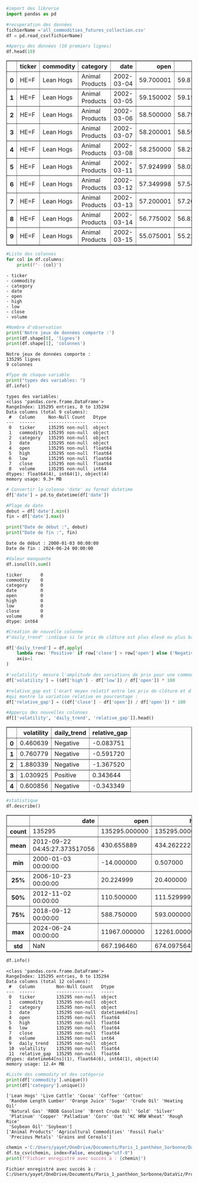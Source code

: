 ```python
#import des librerie
import pandas as pd
```


```python
#recuperation des données 
fichierName ='all_commodities_futures_collection.csv'
df = pd.read_csv(fichierName)
```


```python
#Aperçu des données (10 premiers lignes)
df.head(10)
```




<div>
<style scoped>
    .dataframe tbody tr th:only-of-type {
        vertical-align: middle;
    }

    .dataframe tbody tr th {
        vertical-align: top;
    }

    .dataframe thead th {
        text-align: right;
    }
</style>
<table border="1" class="dataframe">
  <thead>
    <tr style="text-align: right;">
      <th></th>
      <th>ticker</th>
      <th>commodity</th>
      <th>category</th>
      <th>date</th>
      <th>open</th>
      <th>high</th>
      <th>low</th>
      <th>close</th>
      <th>volume</th>
    </tr>
  </thead>
  <tbody>
    <tr>
      <th>0</th>
      <td>HE=F</td>
      <td>Lean Hogs</td>
      <td>Animal Products</td>
      <td>2002-03-04</td>
      <td>59.700001</td>
      <td>59.875000</td>
      <td>59.599998</td>
      <td>59.650002</td>
      <td>0</td>
    </tr>
    <tr>
      <th>1</th>
      <td>HE=F</td>
      <td>Lean Hogs</td>
      <td>Animal Products</td>
      <td>2002-03-05</td>
      <td>59.150002</td>
      <td>59.150002</td>
      <td>58.700001</td>
      <td>58.799999</td>
      <td>0</td>
    </tr>
    <tr>
      <th>2</th>
      <td>HE=F</td>
      <td>Lean Hogs</td>
      <td>Animal Products</td>
      <td>2002-03-06</td>
      <td>58.500000</td>
      <td>58.799999</td>
      <td>57.700001</td>
      <td>57.700001</td>
      <td>0</td>
    </tr>
    <tr>
      <th>3</th>
      <td>HE=F</td>
      <td>Lean Hogs</td>
      <td>Animal Products</td>
      <td>2002-03-07</td>
      <td>58.200001</td>
      <td>58.599998</td>
      <td>58.000000</td>
      <td>58.400002</td>
      <td>0</td>
    </tr>
    <tr>
      <th>4</th>
      <td>HE=F</td>
      <td>Lean Hogs</td>
      <td>Animal Products</td>
      <td>2002-03-08</td>
      <td>58.250000</td>
      <td>58.250000</td>
      <td>57.900002</td>
      <td>58.049999</td>
      <td>0</td>
    </tr>
    <tr>
      <th>5</th>
      <td>HE=F</td>
      <td>Lean Hogs</td>
      <td>Animal Products</td>
      <td>2002-03-11</td>
      <td>57.924999</td>
      <td>58.025002</td>
      <td>57.575001</td>
      <td>57.575001</td>
      <td>0</td>
    </tr>
    <tr>
      <th>6</th>
      <td>HE=F</td>
      <td>Lean Hogs</td>
      <td>Animal Products</td>
      <td>2002-03-12</td>
      <td>57.349998</td>
      <td>57.549999</td>
      <td>57.250000</td>
      <td>57.275002</td>
      <td>0</td>
    </tr>
    <tr>
      <th>7</th>
      <td>HE=F</td>
      <td>Lean Hogs</td>
      <td>Animal Products</td>
      <td>2002-03-13</td>
      <td>57.200001</td>
      <td>57.200001</td>
      <td>56.625000</td>
      <td>56.700001</td>
      <td>0</td>
    </tr>
    <tr>
      <th>8</th>
      <td>HE=F</td>
      <td>Lean Hogs</td>
      <td>Animal Products</td>
      <td>2002-03-14</td>
      <td>56.775002</td>
      <td>56.825001</td>
      <td>56.200001</td>
      <td>56.724998</td>
      <td>0</td>
    </tr>
    <tr>
      <th>9</th>
      <td>HE=F</td>
      <td>Lean Hogs</td>
      <td>Animal Products</td>
      <td>2002-03-15</td>
      <td>55.075001</td>
      <td>55.224998</td>
      <td>55.025002</td>
      <td>55.075001</td>
      <td>0</td>
    </tr>
  </tbody>
</table>
</div>




```python
#Liste des colonnes
for col in df.columns:
    print(f"- {col}")
```

    - ticker
    - commodity
    - category
    - date
    - open
    - high
    - low
    - close
    - volume
    


```python
#Nombre d'observation 
print('Notre jeux de données comporte :')
print(df.shape[0], 'lignes')
print(df.shape[1], 'colonnes')
```

    Notre jeux de données comporte :
    135295 lignes
    9 colonnes
    


```python
#Type de chaque variable
print("types des variables: ")
df.info()
```

    types des variables: 
    <class 'pandas.core.frame.DataFrame'>
    RangeIndex: 135295 entries, 0 to 135294
    Data columns (total 9 columns):
     #   Column     Non-Null Count   Dtype  
    ---  ------     --------------   -----  
     0   ticker     135295 non-null  object 
     1   commodity  135295 non-null  object 
     2   category   135295 non-null  object 
     3   date       135295 non-null  object 
     4   open       135295 non-null  float64
     5   high       135295 non-null  float64
     6   low        135295 non-null  float64
     7   close      135295 non-null  float64
     8   volume     135295 non-null  int64  
    dtypes: float64(4), int64(1), object(4)
    memory usage: 9.3+ MB
    


```python
# Convertir la colonne 'date' au format datetime
df['date'] = pd.to_datetime(df['date'])
```


```python
#Plage de date
debut = df['date'].min()
fin = df['date'].max()

print("Date de début :", debut)
print("Date de fin :", fin)
```

    Date de début : 2000-01-03 00:00:00
    Date de fin : 2024-06-24 00:00:00
    


```python
#Valeur manquante
df.isnull().sum()
```




    ticker       0
    commodity    0
    category     0
    date         0
    open         0
    high         0
    low          0
    close        0
    volume       0
    dtype: int64




```python
#Creation de nouvelle colonne
#"daily_trend" :indique si le prix de clôture est plus élevé ou plus bas que le prix d’ouverture.

df['daily_trend'] = df.apply(
    lambda row: 'Positive' if row['close'] > row['open'] else ('Negative' if row['close'] < row['open'] else 'Neutral'),
    axis=1
)
```


```python
#'volatility' mesure l'amplitude des variations de prix pour une commodité sur une journée.
df['volatility'] = ((df['high'] - df['low']) / df['open']) * 100
```


```python
#relative_gap est l'écart moyen relatif entre les prix de clôture et d’ouverture, 
#qui montre la variation relative en pourcentage :
df['relative_gap'] = ((df['close'] - df['open']) / df['open']) * 100
```


```python
#Apperçu des nouvelles colonnes
df[['volatility', 'daily_trend', 'relative_gap']].head()
```




<div>
<style scoped>
    .dataframe tbody tr th:only-of-type {
        vertical-align: middle;
    }

    .dataframe tbody tr th {
        vertical-align: top;
    }

    .dataframe thead th {
        text-align: right;
    }
</style>
<table border="1" class="dataframe">
  <thead>
    <tr style="text-align: right;">
      <th></th>
      <th>volatility</th>
      <th>daily_trend</th>
      <th>relative_gap</th>
    </tr>
  </thead>
  <tbody>
    <tr>
      <th>0</th>
      <td>0.460639</td>
      <td>Negative</td>
      <td>-0.083751</td>
    </tr>
    <tr>
      <th>1</th>
      <td>0.760779</td>
      <td>Negative</td>
      <td>-0.591720</td>
    </tr>
    <tr>
      <th>2</th>
      <td>1.880339</td>
      <td>Negative</td>
      <td>-1.367520</td>
    </tr>
    <tr>
      <th>3</th>
      <td>1.030925</td>
      <td>Positive</td>
      <td>0.343644</td>
    </tr>
    <tr>
      <th>4</th>
      <td>0.600856</td>
      <td>Negative</td>
      <td>-0.343349</td>
    </tr>
  </tbody>
</table>
</div>




```python
#statistique
df.describe()
```




<div>
<style scoped>
    .dataframe tbody tr th:only-of-type {
        vertical-align: middle;
    }

    .dataframe tbody tr th {
        vertical-align: top;
    }

    .dataframe thead th {
        text-align: right;
    }
</style>
<table border="1" class="dataframe">
  <thead>
    <tr style="text-align: right;">
      <th></th>
      <th>date</th>
      <th>open</th>
      <th>high</th>
      <th>low</th>
      <th>close</th>
      <th>volume</th>
      <th>volatility</th>
      <th>relative_gap</th>
    </tr>
  </thead>
  <tbody>
    <tr>
      <th>count</th>
      <td>135295</td>
      <td>135295.000000</td>
      <td>135295.000000</td>
      <td>135295.000000</td>
      <td>135295.000000</td>
      <td>1.352950e+05</td>
      <td>135295.000000</td>
      <td>135295.000000</td>
    </tr>
    <tr>
      <th>mean</th>
      <td>2012-09-22 04:45:27.373517056</td>
      <td>430.655889</td>
      <td>434.262222</td>
      <td>427.086024</td>
      <td>430.646209</td>
      <td>3.398976e+04</td>
      <td>2.100853</td>
      <td>-0.013889</td>
    </tr>
    <tr>
      <th>min</th>
      <td>2000-01-03 00:00:00</td>
      <td>-14.000000</td>
      <td>0.507000</td>
      <td>-40.320000</td>
      <td>-37.630001</td>
      <td>0.000000e+00</td>
      <td>-218.571424</td>
      <td>-312.239154</td>
    </tr>
    <tr>
      <th>25%</th>
      <td>2006-10-23 00:00:00</td>
      <td>20.224999</td>
      <td>20.400000</td>
      <td>20.041000</td>
      <td>20.193000</td>
      <td>1.040000e+02</td>
      <td>0.879423</td>
      <td>-0.768389</td>
    </tr>
    <tr>
      <th>50%</th>
      <td>2012-11-02 00:00:00</td>
      <td>110.500000</td>
      <td>111.529999</td>
      <td>109.500000</td>
      <td>110.500000</td>
      <td>2.663000e+03</td>
      <td>1.791280</td>
      <td>0.000000</td>
    </tr>
    <tr>
      <th>75%</th>
      <td>2018-09-12 00:00:00</td>
      <td>588.750000</td>
      <td>593.000000</td>
      <td>584.000000</td>
      <td>588.500000</td>
      <td>3.070650e+04</td>
      <td>2.877327</td>
      <td>0.748876</td>
    </tr>
    <tr>
      <th>max</th>
      <td>2024-06-24 00:00:00</td>
      <td>11967.000000</td>
      <td>12261.000000</td>
      <td>11132.000000</td>
      <td>11878.000000</td>
      <td>2.288230e+06</td>
      <td>328.087995</td>
      <td>48.108743</td>
    </tr>
    <tr>
      <th>std</th>
      <td>NaN</td>
      <td>667.196460</td>
      <td>674.097564</td>
      <td>660.621961</td>
      <td>667.494880</td>
      <td>8.315627e+04</td>
      <td>2.155053</td>
      <td>2.004861</td>
    </tr>
  </tbody>
</table>
</div>




```python
df.info()
```

    <class 'pandas.core.frame.DataFrame'>
    RangeIndex: 135295 entries, 0 to 135294
    Data columns (total 12 columns):
     #   Column        Non-Null Count   Dtype         
    ---  ------        --------------   -----         
     0   ticker        135295 non-null  object        
     1   commodity     135295 non-null  object        
     2   category      135295 non-null  object        
     3   date          135295 non-null  datetime64[ns]
     4   open          135295 non-null  float64       
     5   high          135295 non-null  float64       
     6   low           135295 non-null  float64       
     7   close         135295 non-null  float64       
     8   volume        135295 non-null  int64         
     9   daily_trend   135295 non-null  object        
     10  volatility    135295 non-null  float64       
     11  relative_gap  135295 non-null  float64       
    dtypes: datetime64[ns](1), float64(6), int64(1), object(4)
    memory usage: 12.4+ MB
    


```python
#Liste des commodity et des catégorie
print(df['commodity'].unique())
print(df['category'].unique())
```

    ['Lean Hogs' 'Live Cattle' 'Cocoa' 'Coffee' 'Cotton'
     'Random Length Lumber' 'Orange Juice' 'Sugar' 'Crude Oil' 'Heating Oil'
     'Natural Gas' 'RBOB Gasoline' 'Brent Crude Oil' 'Gold' 'Silver'
     'Platinum' 'Copper' 'Palladium' 'Corn' 'Oat' 'KC HRW Wheat' 'Rough Rice'
     'Soybean Oil' 'Soybean']
    ['Animal Products' 'Agricultural Commodities' 'Fossil Fuels'
     'Precious Metals' 'Grains and Cereals']
    


```python
chemin ='C:/Users/yayet/OneDrive/Documents/Paris_1_panthéon_Sorbonne/DataViz/Projet_Streamlit/Data/data_net/commodities_market.csv'
df.to_csv(chemin, index=False, encoding="utf-8")
print(f"Fichier enregistré avec succès à : {chemin}")
```

    Fichier enregistré avec succès à : C:/Users/yayet/OneDrive/Documents/Paris_1_panthéon_Sorbonne/DataViz/Projet_Streamlit/Data/data_net/commodities_market.csv
    


```python

```
